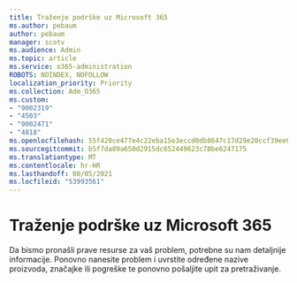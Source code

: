 ```yaml
---
title: Traženje podrške uz Microsoft 365
ms.author: pebaum
author: pebaum
manager: scotv
ms.audience: Admin
ms.topic: article
ms.service: o365-administration
ROBOTS: NOINDEX, NOFOLLOW
localization_priority: Priority
ms.collection: Adm_O365
ms.custom:
- "9002319"
- "4503"
- "9002471"
- "4818"
ms.openlocfilehash: 55f420ce477e4c22eba15e3eccd0db8647c17d29e20ccf39ee01f62f151db5c9
ms.sourcegitcommit: b5f7da89a650d2915dc652449623c78be6247175
ms.translationtype: MT
ms.contentlocale: hr-HR
ms.lasthandoff: 08/05/2021
ms.locfileid: "53993561"
---
```

# <a name="get-support-with-microsoft-365"></a>Traženje podrške uz Microsoft 365

Da bismo pronašli prave resurse za vaš problem, potrebne su nam detaljnije informacije. Ponovno nanesite problem i uvrstite određene nazive proizvoda, značajke ili pogreške te ponovno pošaljite upit za pretraživanje.
